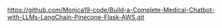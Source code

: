 https://github.com/Monica19-code/Build-a-Complete-Medical-Chatbot-with-LLMs-LangChain-Pinecone-Flask-AWS.git
